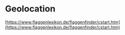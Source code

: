# Geolocation

[https://www.flaggenlexikon.de/flaggenfinder/cstart.htm](https://www.flaggenlexikon.de/flaggenfinder/cstart.htm)

